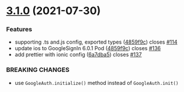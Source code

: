 # [3.1.0](https://github.com/CodetrixStudio/CapacitorGoogleAuth/v3.0.2...v3.1.0) (2021-07-30)

### Features

- supporting .ts and.js config, exported types ([4859f9c](https://github.com/CodetrixStudio/CapacitorGoogleAuth/commit/)) closes [#114](https://github.com/CodetrixStudio/CapacitorGoogleAuth/pull/114)
- update ios to GoogleSignIn 6.0.1 Pod ([4859f9c](https://github.com/CodetrixStudio/CapacitorGoogleAuth/commit/4859f9c11b53476c9247f4697bae5b8b33022870)) closes [#136](https://github.com/CodetrixStudio/CapacitorGoogleAuth/pull/136)
- add prettier with ionic config ([6a7dba5](https://github.com/CodetrixStudio/CapacitorGoogleAuth/commit/6a7dba58e6a98d9b2b13aa19ff78e11e3b062070)) closes [#137](https://github.com/CodetrixStudio/CapacitorGoogleAuth/pull/137)

### BREAKING CHANGES

- use `GoogleAuth.initialize()` method instead of `GoogleAuth.init()`

